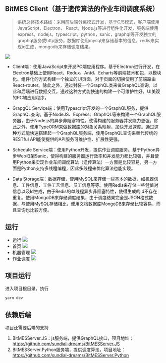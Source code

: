 ## BitMES Client（基于遗传算法的作业车间调度系统）
> 系统总体技术路线：采用前后端分离模式开发，基于C/S模式，客户端使用JavaScript，Electron， React，Node.js等进行组件化开发，服务端使用express，nodejs，typescript，python，sanic，graphql等开发独立的graphql服务或http服务，数据库使用mysql来存储基本的信息，redis来实现id生成，mongodb来存储调度结果。

![](https://github.com/sundial-dreams/BitMESClient/blob/master/BitMES.png?raw=true)

+ Client端：使用JavaScript来开发PC端应用程序。基于Electron进行开发，在Electron基础上使用React、Redux、Antd、Echarts等前端技术和包，以模块化、组件化的方式构建一个独立的UI页面，对于页面的切换使用了前端路由React-router。除此之外，通过封装一个GraphQL类来做GraphQL查询，以此和后端进行数据交互。通过这种方式能快速的构建一个可维护性好，UI美观的PC端应用程序。

+ GrapgQL Service端：使用Typescript开发的一个GraphQL服务，提供GraphQL查询。基于NodeJS、Express、GraphQL等来构建一个GraphQL服务器，由于Node.js的异步非阻塞特性，使得构建的服务器并发能力更强。除此之外，使用TypeORM来做数据库的对象关系映射，加快开发速度。通过这种方式能快速搭建起一个GraphQL服务端，使用GraphQL查询来替代传统的RESTful API能使提供的API服务可维护性、扩展性更强。

+ Schedule Service端：使用Python开发，提供作业调度服务。基于Python异步Web框架Sanic，使得构建的服务器运行效率和并发能力都比较强，并且使用Python来实现作业车间调度算法（遗传算法）一方面是比较容易，另一方面是Python支持多线程编程，因此多线程来优化算法也能实现。

+ Data Storage端：数据存储，使用MySQL来存储一些基本的数据，如机器信息、工件信息、工件工艺信息、员工信息等等。使用Redis来存储一些健值对信息以及Id生成，由于Redis的单线程异步非阻塞特性，使得生成的Id不存在重复。使用MongoDB来存储调度结果，由于调度结果完全是JSON格式数据，与使用MySQL存储相比，使用文档数据库MongoDB来存储比较容易，而且查询也比较方便。

## 运行
+ 运行
![](https://github.com/sundial-dreams/BitMESClient/blob/master/2019-07-22_21-37-19.gif?raw=true)
+ 首页
![](https://github.com/sundial-dreams/BitMESClient/blob/master/electron_2019-07-09_12-02-36.jpg?raw=true)
+ 机器管理
![](https://github.com/sundial-dreams/BitMESClient/blob/master/electron_2019-07-09_12-03-08.jpg?raw=true)
+ 作业调度
![](https://github.com/sundial-dreams/BitMESClient/blob/master/electron_2019-07-09_12-04-44.jpg?raw=true)

## 项目运行
进入项目根目录，执行
```bash
yarn dev
```

## 依赖后端
项目还需要后端的支持
1. BitMESServer.JS：js服务端，提供GraphQL接口，项目地址：https://github.com/sundial-dreams/BitMESServer.JS
2. BitMESServer.Python服务端，提供调度算法，项目地址：https://github.com/sundial-dreams/BitMESServer.Python
